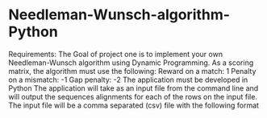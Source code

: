 # Needleman-Wunsch-algorithm-Python

Requirements: 
The Goal of project one is to implement your own Needleman-Wunsch algorithm using Dynamic Programming.
    As a scoring matrix, the algorithm must use the following:
        Reward on a match: 1
        Penalty on a mismatch: -1
        Gap penalty: -2
The application must be developed in Python
The application will take as an input file from the command line and will output the sequences alignments for each of the rows on the input file.
The input file will be a comma separated (csv) file with the following format
